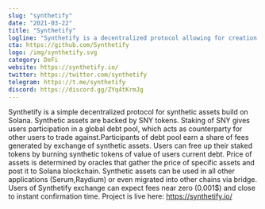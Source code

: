 ```yaml
---
slug: "synthetify"
date: "2021-03-22"
title: "Synthetify"
logline: "Synthetify is a decentralized protocol allowing for creation and exchange of synthetic assets without the need of a counterparty."
cta: https://github.com/Synthetify
logo: /img/synthetify.svg
category: DeFi
website: https://synthetify.io/
twitter: https://twitter.com/synthetify
telegram: https://t.me/synthetify
discord: https://discord.gg/ZYq4tKrmJg
---
```

Synthetify is a simple decentralized protocol for synthetic assets build on Solana. Synthetic assets are backed by SNY tokens. Staking of SNY gives users participation in a global debt pool, which acts as counterparty for other users to trade against.Participants of debt pool earn a share of fees generated by exchange of synthetic assets. Users can free up their staked tokens by burning synthetic tokens of value of users current debt. Price of assets is determined by oracles that gather the price of specific assets and post it to Solana blockchain. Synthetic assets can be used in all other applications (Serum,Raydium) or even migrated into other chains via bridge. Users of Synthetify exchange can expect fees near zero (0.001$) and close to instant confirmation time. Project is live here: https://synthetify.io/
